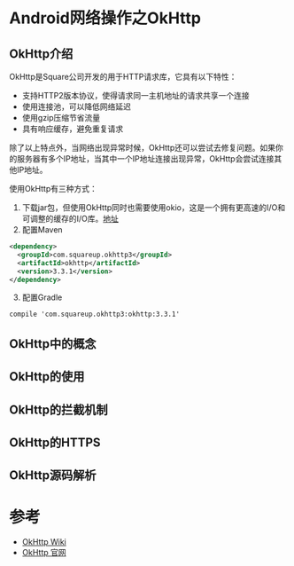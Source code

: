 # Android网络操作之OkHttp

## OkHttp介绍

OkHttp是Square公司开发的用于HTTP请求库，它具有以下特性：

* 支持HTTP2版本协议，使得请求同一主机地址的请求共享一个连接
* 使用连接池，可以降低网络延迟
* 使用gzip压缩节省流量
* 具有响应缓存，避免重复请求

除了以上特点外，当网络出现异常时候，OkHttp还可以尝试去修复问题。如果你的服务器有多个IP地址，当其中一个IP地址连接出现异常，OkHttp会尝试连接其他IP地址。

使用OkHttp有三种方式：

1. 下载jar包，但使用OkHttp同时也需要使用okio，这是一个拥有更高速的I/O和可调整的缓存的I/O库。[地址](http://square.github.io/okhttp/#)
2. 配置Maven

```xml
<dependency>
  <groupId>com.squareup.okhttp3</groupId>
  <artifactId>okhttp</artifactId>
  <version>3.3.1</version>
</dependency>
```

3. 配置Gradle

```groxy
compile 'com.squareup.okhttp3:okhttp:3.3.1'
```

## OkHttp中的概念

## OkHttp的使用

## OkHttp的拦截机制

## OkHttp的HTTPS

## OkHttp源码解析

# 参考

* [OkHttp Wiki](https://github.com/square/okhttp/wiki)
* [OkHttp 官网](http://square.github.io/okhttp/#)
